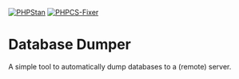 [![PHPStan](https://github.com/danielburger1337/database-dumper/actions/workflows/phpstan.yml/badge.svg)](https://github.com/danielburger1337/database-dumper/actions/workflows/phpstan.yml)
[![PHPCS-Fixer](https://github.com/danielburger1337/database-dumper/actions/workflows/phpcsfixer.yml/badge.svg)](https://github.com/danielburger1337/database-dumper/actions/workflows/phpcsfixer.yml)

# Database Dumper

A simple tool to automatically dump databases to a (remote) server.
